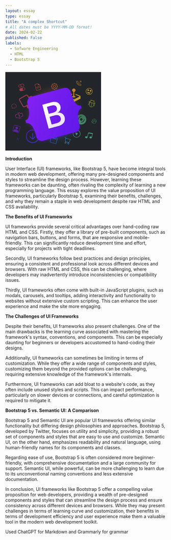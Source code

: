 ```yaml
---
layout: essay
type: essay
title: "A complex Shortcut"
# All dates must be YYYY-MM-DD format!
date: 2024-02-22
published: False
labels:
  - Sofware Engineering
  - HTML
  - Bootstrap 5
---
```


<img src="../img/BOOTSTRA5.png" width="300px">

**Introduction**

User Interface (UI) frameworks, like Bootstrap 5, have become integral tools in modern web development, offering many pre-designed components and styles to streamline the design process. However, learning these frameworks can be daunting, often rivaling the complexity of learning a new programming language. This essay explores the value proposition of UI frameworks, particularly Bootstrap 5, examining their benefits, challenges, and why they remain a staple in web development despite raw HTML and CSS availability.

**The Benefits of UI Frameworks**

UI frameworks provide several critical advantages over hand-coding raw HTML and CSS. Firstly, they offer a library of pre-built components, such as navigation bars, buttons, and forms, that are responsive and mobile-friendly. This can significantly reduce development time and effort, especially for projects with tight deadlines.

Secondly, UI frameworks follow best practices and design principles, ensuring a consistent and professional look across different devices and browsers. With raw HTML and CSS, this can be challenging, where developers may inadvertently introduce inconsistencies or compatibility issues.

Thirdly, UI frameworks often come with built-in JavaScript plugins, such as modals, carousels, and tooltips, adding interactivity and functionality to websites without extensive custom scripting. This can enhance the user experience and make the site more engaging.

**The Challenges of UI Frameworks**

Despite their benefits, UI frameworks also present challenges. One of the main drawbacks is the learning curve associated with mastering the framework's syntax, conventions, and components. This can be especially daunting for beginners or developers accustomed to hand-coding their designs.

Additionally, UI frameworks can sometimes be limiting in terms of customization. While they offer a wide range of components and styles, customizing them beyond the provided options can be challenging, requiring extensive knowledge of the framework's internals.

Furthermore, UI frameworks can add bloat to a website's code, as they often include unused styles and scripts. This can impact performance, particularly on slower devices or connections, and careful optimization is required to mitigate it.

**Bootstrap 5 vs. Semantic UI: A Comparison**

Bootstrap 5 and Semantic UI are popular UI frameworks offering similar functionality but differing design philosophies and approaches. Bootstrap 5, developed by Twitter, focuses on utility and simplicity, providing a robust set of components and styles that are easy to use and customize. Semantic UI, on the other hand, emphasizes readability and natural language, using human-friendly names for its components and classes.

Regarding ease of use, Bootstrap 5 is often considered more beginner-friendly, with comprehensive documentation and a large community for support. Semantic UI, while powerful, can be more challenging to learn due to its unconventional naming conventions and less extensive documentation.

In conclusion, UI frameworks like Bootstrap 5 offer a compelling value proposition for web developers, providing a wealth of pre-designed components and styles that can streamline the design process and ensure consistency across different devices and browsers. While they may present challenges in terms of learning curve and customization, their benefits in terms of development efficiency and user experience make them a valuable tool in the modern web development toolkit.

Used ChatGPT for Markdown and Grammarly for grammar

